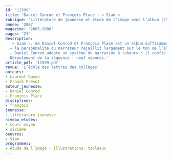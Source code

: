 ```yaml
---
id: '11599'
title: 'Daniel Conrod et François Place : « Siam »'
rubrique: 'Littérature de jeunesse et étude de l’image avec l’album [CM-6e]'
annee: '2007'
magazine: '2007-2008'
pages: '21'
description: 
  '« Siam », de Daniel Conrod et François Place est un album suffisamment riche pour être étudié aussi bien en cycle 3 qu’en sixième. L’intérêt de cet album se situe à différents niveaux :
  – la personnalité du narrateur rejaillit largement sur le ton de l’album et il est opportun de le faire sentir aux élèves. Que serait cet album si le narrateur était Siam lui-même ? Ou encore, plus classiquement, un narrateur extérieur ? ;
  – Daniel Conrod adopte un système de narration à rebours : il confie dans une interview que cette option s’est imposée car il a lui-même remonté le temps pour mener son enquête. La complexité d’une telle construction est intéressante, et on insistera sur le fait que ce choix littéraire se justifie également par sa correspondance à une réalité journalistique. « Siam » est une histoire vraie et les références documentaires rappellent qu’il s’agit avant tout d’une enquête réalisée par un journaliste. L’étude du livre justifiera une recherche qui renforcera la compréhension du récit et permettra de faire le point sur les différences existant entre album et livre documentaire.
  Déroulement de la séquence : neuf séances.'
article_pdf: '11599.pdf'
revue: 'L’école des lettres des collèges'
auteurs:
- Laurent Guyon
- Franck Prévot
auteur_jeunesse:
- Daniel Conrod
- François Place
disciplines:
- français
jeunesse:
- littérature jeunesse
niveau_etudes:
- cours moyen
- sixième
oeuvres:
- Siam
programmes:
- étude de l’image - illustrations, tableaux
---
```

